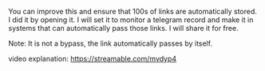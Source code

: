 You can improve this and ensure that 100s of links are automatically stored. I did it by opening it. I will set it to monitor a telegram record and make it in systems that can automatically pass those links. I will share it for free.

Note: It is not a bypass, the link automatically passes by itself.

video explanation: https://streamable.com/mvdyp4
